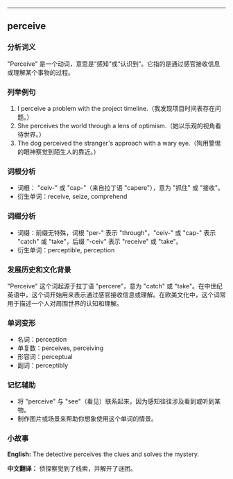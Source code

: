 
---------------
## perceive
### 分析词义
"Perceive" 是一个动词，意思是“感知”或“认识到”。它指的是通过感官接收信息或理解某个事物的过程。

### 列举例句
1. I perceive a problem with the project timeline.（我发现项目时间表存在问题。）
2. She perceives the world through a lens of optimism.（她以乐观的视角看待世界。）
3. The dog perceived the stranger's approach with a wary eye.（狗用警惕的眼神察觉到陌生人的靠近。）

### 词根分析
- 词根： "ceiv-" 或 "cap-"（来自拉丁语 "capere"），意为 "抓住" 或 "接收"。
- 衍生单词：receive, seize, comprehend

### 词缀分析
- 词缀：前缀无特殊，词根 "per-" 表示 "through"，"ceiv-" 或 "cap-" 表示 "catch" 或 "take"，后缀 "-ceiv" 表示 "receive" 或 "take"。
- 衍生单词：perceptible, perception

### 发展历史和文化背景
"Perceive" 这个词起源于拉丁语 "percere"，意为 "catch" 或 "take"。在中世纪英语中，这个词开始用来表示通过感官接收信息或理解。在欧美文化中，这个词常用于描述一个人对周围世界的认知和理解。

### 单词变形
- 名词：perception
- 单复数：perceives, perceiving
- 形容词：perceptual
- 副词：perceptibly

### 记忆辅助
- 将 "perceive" 与 "see"（看见）联系起来，因为感知往往涉及看到或听到某物。
- 制作图片或场景来帮助你想象使用这个单词的情景。

### 小故事
**English:**
The detective perceives the clues and solves the mystery.

**中文翻译：**
侦探察觉到了线索，并解开了谜团。

